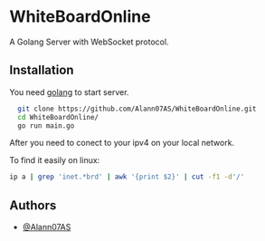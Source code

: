 # WhiteBoardOnline

A Golang Server with WebSocket protocol.




## Installation


  You need [golang](https://go.dev/doc/install)  to start server.

```bash
  git clone https://github.com/Alann07AS/WhiteBoardOnline.git
  cd WhiteBoardOnline/
  go run main.go
```
After you need to conect to your ipv4 on your local network.

To find it easily on linux:

```bash
ip a | grep 'inet.*brd' | awk '{print $2}' | cut -f1 -d'/'
```

## Authors

- [@Alann07AS](https://github.com/Alann07AS)
